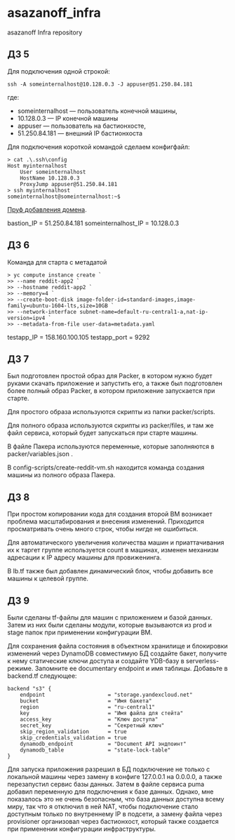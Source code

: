 # asazanoff_infra
asazanoff Infra repository

## ДЗ 5
Для подключения одной строкой:

    ssh -A someinternalhost@10.128.0.3 -J appuser@51.250.84.181

где:
* someinternalhost — пользователь конечной машины,
* 10.128.0.3 — IP конечной машины
* appuser — пользователь на бастионхосте,
* 51.250.84.181 — внешний IP бастионхоста

Для подключения короткой командой сделаем конфигфайл:

    > cat .\.ssh\config
    Host myinternalhost
        User someinternalhost
        HostName 10.128.0.3
        ProxyJump appuser@51.250.84.181
    > ssh myinternalhost
    someinternalhost@someinternalhost:~$

[Пруф добавления домена](https://xn--e1adnf2fb.xn--p1ai/labt-letsen-proof.PNG).

bastion_IP = 51.250.84.181
someinternalhost_IP = 10.128.0.3


## ДЗ 6

Команда для старта с метадатой

    > yc compute instance create `
    >> --name reddit-app2 `
    >> --hostname reddit-app2 `
    >> --memory=4 `
    >> --create-boot-disk image-folder-id=standard-images,image-family=ubuntu-1604-lts,size=10GB `
    >> --network-interface subnet-name=default-ru-central1-a,nat-ip-version=ipv4 `
    >> --metadata-from-file user-data=metadata.yaml


testapp_IP = 158.160.100.105
testapp_port = 9292

## ДЗ 7
Был подготовлен простой образ для Packer, в котором нужно будет руками скачать приложение и запустить его, а также был подготовлен более полный образ Packer, в котором приложение запускается при старте.

Для простого образа используются скрипты из папки packer/scripts.

Для полного образа используются скрипты из packer/files, и там же файл сервиса, который будет запускаться при старте машины.

В файле Пакера используются переменные, которые заполняются в packer/variables.json .

В config-scripts/create-reddit-vm.sh находится команда создания машины из полного образа Пакера.

## ДЗ 8
При простом копировании кода для создания второй ВМ возникает проблема масштабирования и внесения изменений. Приходится просматривать очень много строк, чтобы нигде не ошибиться.

Для автоматического увеличения количества машин и приаттачивания их к таргет группе используется count в машинах, изменен механизм адресации к IP адресу машины для провиженинга.

В lb.tf также был добавлен динамический блок, чтобы добавить все машины к целевой группе.

## ДЗ 9
Были сделаны tf-файлы для машин с приложением и базой данных. Затем из них были сделаны модули, которые вызываются из prod и stage папок при применении конфигурации ВМ.

Для сохранения файла состояния в объектном хранилище и блокировки изменений через DynamoDB совместимую БД создайте бакет, получите к нему статические ключи доступа и создайте YDB-базу в serverless-режиме. Запомните ее documentary endpoint и имя таблицы. Добавьте в backend.tf следующее:

    backend "s3" {
        endpoint                    = "storage.yandexcloud.net"
        bucket                      = "Имя бакета"
        region                      = "ru-central1"
        key                         = "Имя файла для стейта"
        access_key                  = "Ключ доступа"
        secret_key                  = "Секретный ключ"
        skip_region_validation      = true
        skip_credentials_validation = true
        dynamodb_endpoint           = "Document API эндпоинт"
        dynamodb_table              = "state-lock-table"
    }

Для запуска приложения разрешил в БД подключение не только с локальной машины через замену в конфиге 127.0.0.1 на 0.0.0.0, а также перезапустил сервис базы данных. Затем в файле сервиса puma добавил переменную для подключения к базе данных. Однако, мне показалось это не очень безопасным, что база данных доступна всему миру, так что я отключил в ней  NAT, чтобы подключение стало доступным только по внутреннему IP в подсети, а замену файла через provisioner организовал через бастионхост, который также создается при применении конфигурации инфраструктуры.
